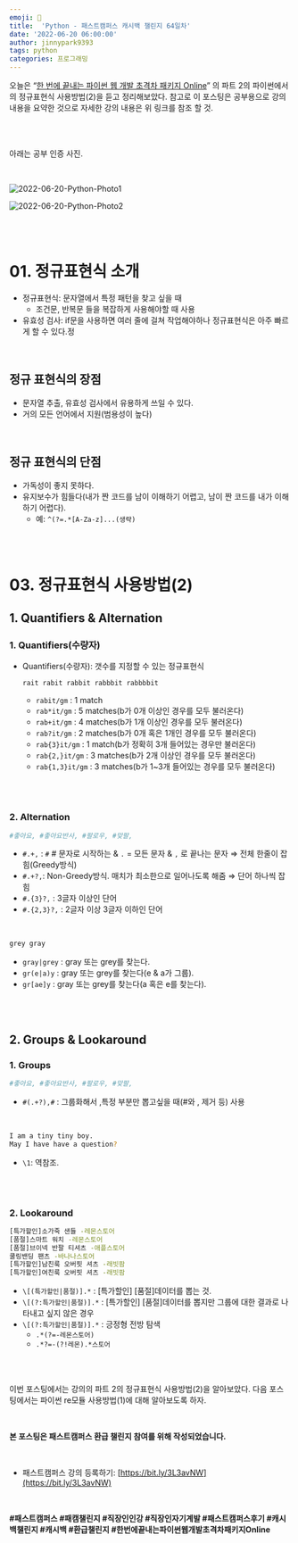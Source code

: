 ```yaml
---
emoji: 🐍
title:  'Python - 패스트캠퍼스 캐시백 챌린지 64일차'
date: '2022-06-20 06:00:00'
author: jinnypark9393
tags: python
categories: 프로그래밍
---
```


오늘은 “[한 번에 끝내는 파이썬 웹 개발 초격차 패키지 Online](https://fastcampus.co.kr/dev_online_pyweb)” 의 파트 2의 파이썬에서의 정규표현식 사용방법(2)을 듣고 정리해보았다. 참고로 이 포스팅은 공부용으로 강의 내용을 요약한 것으로 자세한 강의 내용은 위 링크를 참조 할 것.

<br/><br/>

아래는 공부 인증 사진. 

<br/>

![2022-06-20-Python-Photo1](/assets/images/2022-06-20-Python-Photo/2022-06-20-Python-Photo1.jpg)

![2022-06-20-Python-Photo2](/assets/images/2022-06-20-Python-Photo/2022-06-20-Python-Photo2.jpg)

<br/><br/>

# 01. 정규표현식 소개

- 정규표현식: 문자열에서 특정 패턴을 찾고 싶을 때
    - 조건문, 반복문 들을 복잡하게 사용해야할 때 사용
- 유효성 검사: if문을 사용하면 여러 줄에 걸쳐 작업해야하나 정규표현식은 아주 빠르게 할 수 있다.정

<br/>

## 정규 표현식의 장점

- 문자열 추출, 유효성 검사에서 유용하게 쓰일 수 있다.
- 거의 모든 언어에서 지원(범용성이 높다)

<br/>

## 정규 표현식의 단점

- 가독성이 좋지 못하다.
- 유지보수가 힘들다(내가 짠 코드를 남이 이해하기 어렵고, 남이 짠 코드를 내가 이해하기 어렵다).
    - 예: `^(?=.*[A-Za-z]...(생략)`

<br/><br/>

# 03. 정규표현식 사용방법(2)

## 1. Quantifiers & Alternation

### 1. Quantifiers(수량자)

- Quantifiers(수량자): 갯수를 지정할 수 있는 정규표현식
    
    ```python
    rait rabit rabbit rabbbit rabbbbit
    ```
    
    - `rabit/gm` : 1 match
    - `rab*it/gm` : 5 matches(b가 0개 이상인 경우를 모두 불러온다)
    - `rab+it/gm` : 4 matches(b가 1개 이상인 경우를 모두 불러온다)
    - `rab?it/gm` : 2 matches(b가 0개 혹은 1개인 경우를 모두 불러온다)
    - `rab{3}it/gm` : 1 match(b가 정확히 3개 들어있는 경우만 불러온다)
    - `rab{2,}it/gm` : 3 matches(b가 2개 이상인 경우를 모두 불러온다)
    - `rab{1,3}it/gm` : 3 matches(b가 1~3개 들어있는 경우를 모두 불러온다)
    
<br/><br/>

### 2. Alternation

```python
#좋아요, #좋아요반사, #팔로우, #맞팔,
```

- `#.+,` : `#` # 문자로 시작하는 & `.` = 모든 문자 & `,` 로 끝나는 문자 ⇒ 전체 한줄이 잡힘(Greedy방식)
- `#.+?,`: Non-Greedy방식. 매치가 최소한으로 일어나도록 해줌 ⇒ 단어 하나씩 잡힘
- `#.{3}?,` : 3글자 이상인 단어
- `#.{2,3}?,` : 2글자 이상 3글자 이하인 단어

<br/>

```bash
grey gray
```

- `gray|grey` : gray 또는 grey를 찾는다.
- `gr(e|a)y` : gray 또는 grey를 찾는다(e & a가 그룹).
- `gr[ae]y` : gray 또는 grey를 찾는다(a 혹은 e를 찾는다).

<br/><br/>

## 2. Groups & Lookaround

### 1. Groups

```bash
#좋아요, #좋아요반사, #팔로우, #맞팔,
```

- `#(.+?),#` : 그룹화해서 ,특정 부분만 뽑고싶을 때(#와 , 제거 등) 사용

<br/>

```bash
I am a tiny tiny boy.
May I have have a question?
```

- `\1`: 역참조.

<br/><br/>

### 2. Lookaround

```bash
[특가할인]소가죽 샌들 -레몬스토어
[품절]스마트 워치 -레몬스토어
[품절]브이넥 반팔 티셔츠 -애플스토어
쿨링밴딩 팬츠 -바나나스토어
[특가할인]남친룩 오버핏 셔츠 -래빗팜
[특가할인]여친룩 오버핏 셔츠 -래빗팜
```

- `\[(특가할인|품절)].*` : [특가할인] [품절]데이터를 뽑는 것.
- `\[(?:특가할인|품절)].*` : [특가할인] [품절]데이터를 뽑지만 그룹에 대한 결과로 나타내고 싶지 않은 경우
- `\[(?:특가할인|품절)].*` : 긍정형 전방 탐색
    - `.*(?=-레몬스토어)`
    - `.*?=-(?!레몬).*스토어`

<br/><br/>

이번 포스팅에서는 강의의 파트 2의 정규표현식 사용방법(2)을 알아보았다. 다음 포스팅에서는 파이썬 re모듈 사용방법(1)에 대해 알아보도록 하자.

<br/>

**본 포스팅은 패스트캠퍼스 환급 챌린지 참여를 위해 작성되었습니다.**

<br/>

- 패스트캠퍼스 강의 등록하기: [https://bit.ly/3L3avNW](https://bit.ly/3L3avNW)

<br/>

**#패스트캠퍼스 #패캠챌린지 #직장인인강 #직장인자기계발 #패스트캠퍼스후기 #캐시백챌린지 #캐시백 #환급챌린지 #한번에끝내는파이썬웹개발초격차패키지Online**